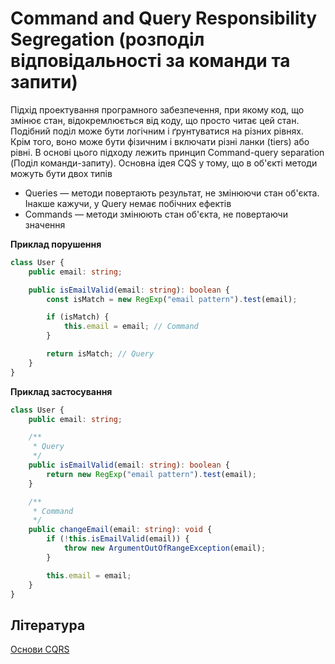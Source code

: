 # Command and Query Responsibility Segregation (розподіл відповідальності за команди та запити)

Підхід проектування програмного забезпечення, при якому код, що змінює стан, відокремлюється від коду, що просто читає цей стан. Подібний поділ може бути логічним і ґрунтуватися на різних рівнях. Крім того, воно може бути фізичним і включати різні ланки (tiers) або рівні. В основі цього підходу лежить принцип Command-query separation (Поділ команди-запиту). Основна ідея CQS у тому, що в об'єкті методи можуть бути двох типів

-   Queries — методи повертають результат, не змінюючи стан об'єкта. Інакше кажучи, у Query немає побічних ефектів
-   Commands — методи змінюють стан об'єкта, не повертаючи значення

**Приклад порушення**

```ts
class User {
    public email: string;

    public isEmailValid(email: string): boolean {
        const isMatch = new RegExp("email pattern").test(email);

        if (isMatch) {
            this.email = email; // Command
        }

        return isMatch; // Query
    }
}
```

**Приклад застосування**

```ts
class User {
    public email: string;

    /**
     * Query
     */
    public isEmailValid(email: string): boolean {
        return new RegExp("email pattern").test(email);
    }

    /**
     * Command
     */
    public changeEmail(email: string): void {
        if (!this.isEmailValid(email)) {
            throw new ArgumentOutOfRangeException(email);
        }

        this.email = email;
    }
}
```

## Література

<a href="https://habr.com/ru/company/simbirsoft/blog/329970/">Основи CQRS</a>
